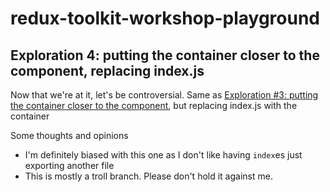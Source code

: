# redux-toolkit-workshop-playground
## Exploration 4: putting the container closer to the component, replacing index.js

Now that we're at it, let's be controversial.
Same as [Exploration #3: putting the container closer to the component](https://github.com/PabloMDiez/redux-toolkit-workshop-playground/tree/exploration/react-redux-closer-containers/initial), but replacing index.js with the container

Some thoughts and opinions
- I'm definitely biased with this one as I don't like having `index`es just exporting another file
- This is mostly a troll branch. Please don't hold it against me.
